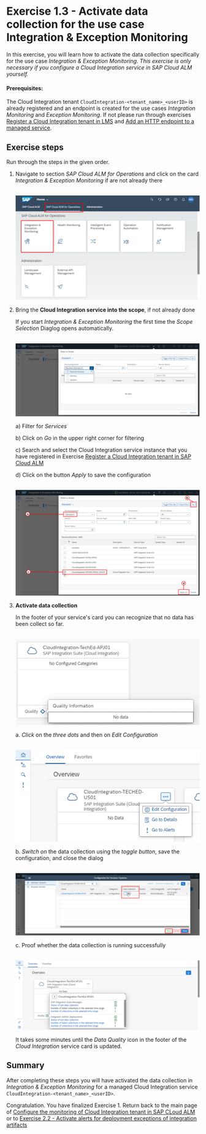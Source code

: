 # Exercise 1.3 - Activate data collection for the use case Integration & Exception Monitoring 

In this exercise, you will learn how to activate the data collection specifically for the use case *Integration & Exception Monitoring*.
*This exercise is only necessary if you configure a Cloud Integration service in SAP Cloud ALM yourself.*

#### Prerequisites:
The Cloud Integration tenant `CloudIntegration-<tenant_name>_<userID>` is already registered and an endpoint is created for the use cases *Integration Monitoring* and *Exception Monitoring*. If not please run through exercises [Register a Cloud Integration tenant in LMS](../ex11/) and [Add an HTTP endpoint to a managed service](../ex12/).

## Exercise steps

Run through the steps in the given order.

1. Navigate to section *SAP Cloud ALM for Operations* and click on the card *Integration & Exception Monitoring* if are not already there
      
    <br>![](/exercises/ex1/images/CALMLandingIntExMon.png)
  
2. Bring the **Cloud Integration service into the scope**, if not already done

   If you start *Integration & Exception Monitoring* the first time the *Scope Selection* Diaglog opens automatically.
   
    <br>![](/exercises/ex1/images/InitialScopeSelection.png)
   
    a)  Filter for *Services*
    
    b)  Click on *Go* in the upper right corner for filtering
    
    c)  Search and select the Cloud Integration service instance that you have registered in Exercise [Register a Cloud Integration tenant in SAP Cloud ALM](exercises/ex1/ex11)

    d)  Click on the button *Apply* to save the configuration
      
     <br>![](/exercises/ex1/images/ScopeSelectionService.png)
      
3. **Activate data collection**

    In the footer of your service's card you can recognize that no data has been collect so far.
    
   <br>![](/exercises/ex1/images/IMOverviewNoData.png)

    a. *Click* on the *three dots* and then on *Edit Configuration*
    
    <br>![](/exercises/ex1/images/IMOverviewEditConfiguration.png)
    
    b. *Switch on* the data collection using the *toggle button*, save the configuration, and close the dialog
    
    <br>![](/exercises/ex1/images/IMConfigDataCollection.png)
	
    c. Proof whether the data collection is running successfully
    
    <br>![](/exercises/ex1/images/IMOverviewDataCollectionActivated.png)

    It takes some minutes until the *Data Quality* icon in the footer of the *Cloud Integration* service card is updated.
    
## Summary

After completing these steps you will have activated the data collection in *Integration & Exception Monitoring* for a managed Cloud Integration service `CloudIntegration-<tenant_name>_<userID>`.

Congratulation. You have finalized Exercise 1. Return back to the main page of [Configure the monitoring of Cloud Integration tenant in SAP CLoud ALM](/exercises/ex1/) or to [Exercise 2.2 - Activate alerts for deployment exceptions of integration artifacts](/exercises/ex2/ex22/) 
